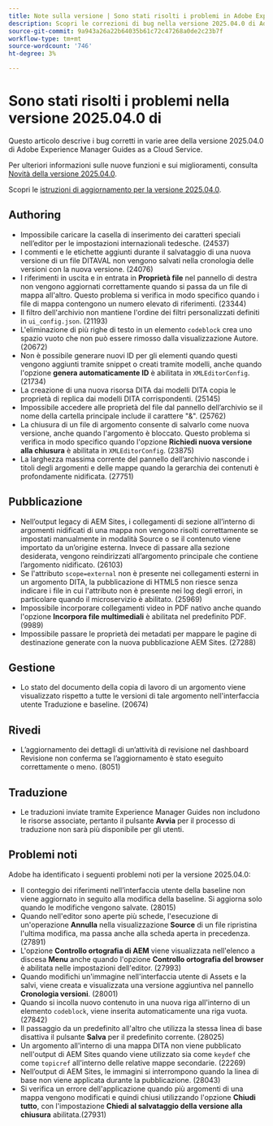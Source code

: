 ```yaml
---
title: Note sulla versione | Sono stati risolti i problemi in Adobe Experience Manager Guides, versione 2025.04.0
description: Scopri le correzioni di bug nella versione 2025.04.0 di Adobe Experience Manager Guides as a Cloud Service.
source-git-commit: 9a943a26a22b64035b61c72c47268a0de2c23b7f
workflow-type: tm+mt
source-wordcount: '746'
ht-degree: 3%

---
```


# Sono stati risolti i problemi nella versione 2025.04.0 di

Questo articolo descrive i bug corretti in varie aree della versione 2025.04.0 di Adobe Experience Manager Guides as a Cloud Service.

Per ulteriori informazioni sulle nuove funzioni e sui miglioramenti, consulta [Novità della versione 2025.04.0](whats-new-2025-04-0.md).

Scopri le [istruzioni di aggiornamento per la versione 2025.04.0](upgrade-instructions-2025-04-0.md).

## Authoring

- Impossibile caricare la casella di inserimento dei caratteri speciali nell’editor per le impostazioni internazionali tedesche. (24537)
- I commenti e le etichette aggiunti durante il salvataggio di una nuova versione di un file DITAVAL non vengono salvati nella cronologia delle versioni con la nuova versione. (24076)
- I riferimenti in uscita e in entrata in **Proprietà file** nel pannello di destra non vengono aggiornati correttamente quando si passa da un file di mappa all&#39;altro. Questo problema si verifica in modo specifico quando i file di mappa contengono un numero elevato di riferimenti. (23344)
- Il filtro dell&#39;archivio non mantiene l&#39;ordine dei filtri personalizzati definiti in `ui_config.json`. (21193)
- L&#39;eliminazione di più righe di testo in un elemento `codeblock` crea uno spazio vuoto che non può essere rimosso dalla visualizzazione Autore. (20672)
- Non è possibile generare nuovi ID per gli elementi quando questi vengono aggiunti tramite snippet o creati tramite modelli, anche quando l&#39;opzione **genera automaticamente ID** è abilitata in `XMLEditorConfig`. (21734)
- La creazione di una nuova risorsa DITA dai modelli DITA copia le proprietà di replica dai modelli DITA corrispondenti. (25145)
- Impossibile accedere alle proprietà del file dal pannello dell’archivio se il nome della cartella principale include il carattere &quot;&amp;&quot;. (25762)
- La chiusura di un file di argomento consente di salvarlo come nuova versione, anche quando l&#39;argomento è bloccato. Questo problema si verifica in modo specifico quando l&#39;opzione **Richiedi nuova versione alla chiusura** è abilitata in `XMLEditorConfig`. (23875)
- La larghezza massima corrente del pannello dell’archivio nasconde i titoli degli argomenti e delle mappe quando la gerarchia dei contenuti è profondamente nidificata. (27751)

## Pubblicazione

- Nell’output legacy di AEM Sites, i collegamenti di sezione all’interno di argomenti nidificati di una mappa non vengono risolti correttamente se impostati manualmente in modalità Source o se il contenuto viene importato da un’origine esterna. Invece di passare alla sezione desiderata, vengono reindirizzati all’argomento principale che contiene l’argomento nidificato. (26103)
- Se l&#39;attributo `scope=external` non è presente nei collegamenti esterni in un argomento DITA, la pubblicazione di HTML5 non riesce senza indicare i file in cui l&#39;attributo non è presente nei log degli errori, in particolare quando il microservizio è abilitato. (25969)
- Impossibile incorporare collegamenti video in PDF nativo anche quando l&#39;opzione **Incorpora file multimediali** è abilitata nel predefinito PDF. (9989)
- Impossibile passare le proprietà dei metadati per mappare le pagine di destinazione generate con la nuova pubblicazione AEM Sites. (27288)

## Gestione

- Lo stato del documento della copia di lavoro di un argomento viene visualizzato rispetto a tutte le versioni di tale argomento nell&#39;interfaccia utente Traduzione e baseline. (20674)


## Rivedi

- L’aggiornamento dei dettagli di un’attività di revisione nel dashboard Revisione non conferma se l’aggiornamento è stato eseguito correttamente o meno. (8051)

## Traduzione

- Le traduzioni inviate tramite Experience Manager Guides non includono le risorse associate, pertanto il pulsante **Avvia** per il processo di traduzione non sarà più disponibile per gli utenti.

## Problemi noti

Adobe ha identificato i seguenti problemi noti per la versione 2025.04.0:

- Il conteggio dei riferimenti nell’interfaccia utente della baseline non viene aggiornato in seguito alla modifica della baseline. Si aggiorna solo quando le modifiche vengono salvate. (28015)
- Quando nell&#39;editor sono aperte più schede, l&#39;esecuzione di un&#39;operazione **Annulla** nella visualizzazione **Source** di un file ripristina l&#39;ultima modifica, ma passa anche alla scheda aperta in precedenza. (27891)
- L&#39;opzione **Controllo ortografia di AEM** viene visualizzata nell&#39;elenco a discesa **Menu** anche quando l&#39;opzione **Controllo ortografia del browser** è abilitata nelle impostazioni dell&#39;editor. (27993)
- Quando modifichi un&#39;immagine nell&#39;interfaccia utente di Assets e la salvi, viene creata e visualizzata una versione aggiuntiva nel pannello **Cronologia versioni**. (28001)
- Quando si incolla nuovo contenuto in una nuova riga all&#39;interno di un elemento `codeblock`, viene inserita automaticamente una riga vuota.(27842)
- Il passaggio da un predefinito all&#39;altro che utilizza la stessa linea di base disattiva il pulsante **Salva** per il predefinito corrente. (28025)
- Un argomento all&#39;interno di una mappa DITA non viene pubblicato nell&#39;output di AEM Sites quando viene utilizzato sia come `keydef` che come `topicref` all&#39;interno delle relative mappe secondarie. (22269)
- Nell’output di AEM Sites, le immagini si interrompono quando la linea di base non viene applicata durante la pubblicazione. (28043)
- Si verifica un errore dell&#39;applicazione quando più argomenti di una mappa vengono modificati e quindi chiusi utilizzando l&#39;opzione **Chiudi tutto**, con l&#39;impostazione **Chiedi al salvataggio della versione alla chiusura** abilitata.(27931)







